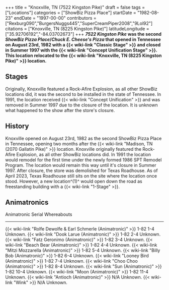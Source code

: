 +++
title = "Knoxville, TN (7522 Kingston Pike)"
draft = false
tags = ["Locations"]
categories = ["ShowBiz Pizza Place"]
startDate = "1982-08-23"
endDate = "1997-00-00"
contributors = ["Rexburg090","BurgersNuggs445","SuperCreamPiper2008","9Lol92"]
citations = ["Knoxville, TN (8225 Kingston Pike)"]
latitudeLongitude = ["35.92706192","-84.03702673"]
+++
***7522 Kingston Pike* was the second *ShowBiz Pizza Place*/*Chuck E. Cheese's Pizza* that opened in Tennessee on August 23rd, 1982 with a {{< wiki-link "Classic Stage" >}} and closed in Summer 1997 with the {{< wiki-link "Concept Unification Stage" >}}.
This location relocated to the {{< wiki-link "Knoxville, TN (8225 Kingston Pike)" >}} location.**

## Stages

Originally, Knoxville featured a Rock-Afire Explosion, as all other ShowBiz locations did, it was the second to be installed in the state of Tennessee. In 1991, the location received {{< wiki-link "Concept Unification" >}} and was removed in Summer 1997 due to the closure of the location. It is unknown what happened to the show after the store's closure.

## History

Knoxville opened on August 23rd, 1982 as the second ShowBiz Pizza Place in Tennessee, opening two months after the {{< wiki-link "Madison, TN (2070 Gallatin Pike)" >}} location. Knoxville originally featured the Rock-Afire Explosion, as all other ShowBiz locations did.
In 1991 the location would remodel for the first time under the newly formed 1986 SPT Remodel Program. The location would remain this way until it's closure in Summer 1997.
After closure, the store was demolished for Texas Roadhouse. As of April 2023, Texas Roadhouse still sits on the site where the location once stood. However, a new location^(1)^ would open down the road as freestanding building with a {{< wiki-link "1-Stage" >}}.

## Animatronics

  Animatronic                                                           Serial      Whereabouts
  --------------------------------------------------------------------- ----------- -------------
  {{< wiki-link "Rolfe Dewolfe & Earl Schmerle (Animatronic)" >}}   1-82 1-4    Unknown.
  {{< wiki-link "Dook Larue (Animatronic)" >}}                      1-82 2-4    Unknown.
  {{< wiki-link "Fatz Geronimo (Animatronic)" >}}                   1-82 3-4    Unknown.
  {{< wiki-link "Beach Bear (Animatronic)" >}}                      1-82 4-4    Unknown.
  {{< wiki-link "Mitzi Mozzarella (Animatronic)" >}}                1-82 5-4    Unknown.
  {{< wiki-link "Billy Bob (Animatronic)" >}}                       1-82 6-4    Unknown.
  {{< wiki-link "Looney Bird (Animatronic)" >}}                     1-82 7-4    Unknown.
  {{< wiki-link "Choo Choo (Animatronic)" >}}                       1-82 8-4    Unknown.
  {{< wiki-link "Sun (Animatronic)" >}}                             1-82 10-4   Unknown.
  {{< wiki-link "Moon (Animatronic)" >}}                            1-82 11-4   Unknown.
  {{< wiki-link "Antioch (Animatronic)" >}}                         N/A         Unknown.
  {{< wiki-link "Wink" >}}                                          N/A         Unknown.
